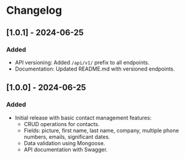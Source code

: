 # Changelog

## [1.0.1] - 2024-06-25
### Added
- API versioning: Added `/api/v1/` prefix to all endpoints.
- Documentation: Updated README.md with versioned endpoints.

## [1.0.0] - 2024-06-25
### Added
- Initial release with basic contact management features:
  - CRUD operations for contacts.
  - Fields: picture, first name, last name, company, multiple phone numbers, emails, significant dates.
  - Data validation using Mongoose.
  - API documentation with Swagger.
